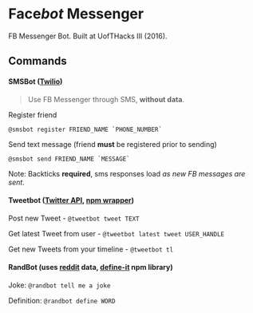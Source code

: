 # Face*bot* Messenger
FB Messenger Bot. Built at UofTHacks III (2016).

## Commands

#### SMSBot ([Twilio](https://www.twilio.com))

> Use FB Messenger through SMS, __without data__.

Register friend

``` @smsbot register FRIEND_NAME `PHONE_NUMBER` ```

Send text message (friend __must__ be registered prior to sending)

``` @smsbot send FRIEND_NAME `MESSAGE` ```

Note: Backticks __required__, sms responses load _as new FB messages are sent_.

#### Tweetbot ([Twitter API](https://dev.twitter.com/rest/public), [npm wrapper](https://www.npmjs.com/package/twitter))

Post new Tweet - `@tweetbot tweet TEXT`

Get latest Tweet from user - `@tweetbot latest tweet USER_HANDLE`

Get new Tweets from your timeline - `@tweetbot tl`


#### RandBot (uses [reddit](https://reddit.com) data, [define-it](https://www.npmjs.com/package/define-it) npm library)

Joke: `@randbot tell me a joke`

Definition: `@randbot define WORD`
